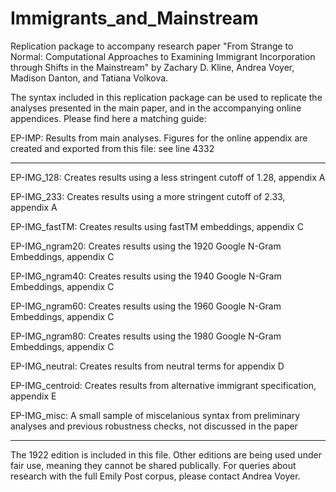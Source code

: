 # Immigrants_and_Mainstream
Replication package to accompany research paper "From Strange to Normal: Computational Approaches to Examining Immigrant Incorporation through Shifts in the Mainstream" by Zachary D. Kline, Andrea Voyer, Madison Danton, and Tatiana Volkova.

The syntax included in this replication package can be used to replicate the analyses presented in the main paper,  and in the accompanying online appendices. Please find here a matching guide:

EP-IMP: Results from main analyses. Figures for the online appendix are created and exported from this file: see line 4332
___________________________________________________________________________________________

EP-IMG_128: Creates results using a less stringent cutoff of 1.28, appendix A

EP-IMG_233: Creates results using a more stringent cutoff of 2.33, appendix A

EP-IMG_fastTM: Creates results using fastTM embeddings, appendix C

EP-IMG_ngram20: Creates results using the 1920 Google N-Gram Embeddings, appendix C

EP-IMG_ngram40: Creates results using the 1940 Google N-Gram Embeddings, appendix C

EP-IMG_ngram60: Creates results using the 1960 Google N-Gram Embeddings, appendix C

EP-IMG_ngram80: Creates results using the 1980 Google N-Gram Embeddings, appendix C

EP-IMG_neutral: Creates results from neutral terms for appendix D

EP-IMG_centroid: Creates results from alternative immigrant specification, appendix E

EP-IMG_misc: A small sample of miscelanious syntax from preliminary analyses and previous robustness checks, not discussed in the paper

___________________________________________________________________________________________


The 1922 edition is included in this file. Other editions are being used under fair use, meaning they cannot be shared publically. For queries about research with the full Emily Post corpus, please contact Andrea Voyer.

